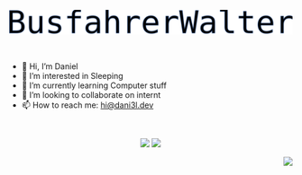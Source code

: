 <p align="center">
  <img src="https://raw.githubusercontent.com/BusfahrerWalter/BusfahrerWalter/main/walter-embed.svg"/>
</p>

<br>

- 👋 Hi, I’m Daniel
- 👀 I’m interested in Sleeping
- 🌱 I’m currently learning Computer stuff
- 💞️ I’m looking to collaborate on internt
- 📫 How to reach me: hi@dani3l.dev

<br>

<p align="center">
  <img src="https://github-readme-stats.vercel.app/api?theme=tokyonight&username=busfahrerWalter" style="height: 195px;"/>
  <img src="https://github-readme-stats.vercel.app/api/top-langs?theme=tokyonight&layout=compact&username=busfahrerWalter" style="height: 195px;"/>
</p>

<p align="right">
  <img src="https://visitor-badge.laobi.icu/badge?page_id=BusfahrerWalter.BusfahrerWalter"/>
</p>

<!---
BusfahrerWalter/BusfahrerWalter is a ✨ special ✨ repository because its `README.md` (this file) appears on your GitHub profile.
You can click the Preview link to take a look at your changes.
--->
